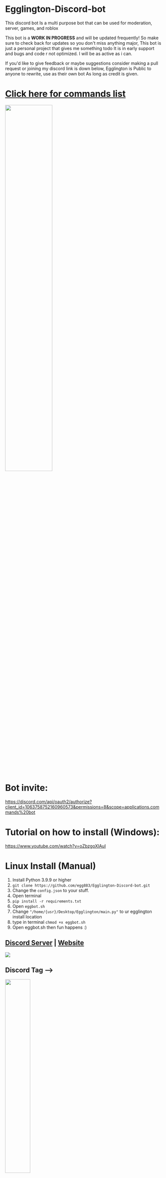 # Egglington-Discord-bot
This discord bot Is a multi purpose bot that can be used for moderation, server, games, and roblox 

This bot is a **WORK IN PROGRESS** and will be updated frequently! So make sure to check back for updates so you don't miss anything major,
This bot is just a personal project that gives me something todo It is in early support and bugs and code r not optimized. I will be as active as i can.

If you'd like to give feedback or maybe suggestions consider making a pull request or joining my discord link is down below,
Egglington is Public to anyone to rewrite, use as their own bot As long as credit is given.

# [Click here for commands list](https://github.com/egg883/Egglington-Discord-bot/blob/main/commands.md)

<p align="left">
    <img width="55%" src="https://cdn.discordapp.com/attachments/1088501841345658941/1120366834072436756/image.png" />
</p>

# Bot invite: 
https://discord.com/api/oauth2/authorize?client_id=1063758752160960573&permissions=8&scope=applications.commands%20bot

# Tutorial on how to install (Windows):
https://www.youtube.com/watch?v=oZbzgoXlAuI

# Linux Install (Manual)
1. Install Python 3.9.9 or higher
2. ```git clone https://github.com/egg883/Egglington-Discord-bot.git```
3. Change the ```config.json``` to your stuff.
4. Open terminal
5. ```pip install -r requirements.txt```
6. Open ```eggbot.sh```
7. Change ```"/home/{usr}/Desktop/Egglington/main.py"``` to ur egglington install location
8. type in terminal ```chmod +x eggbot.sh```
9. Open eggbot.sh then fun happens :)

## [Discord Server](https://discord.gg/AUevumCwXj) | [Website](https://egg883.xyz)
<a href="https://discord.gg/AUevumCwXj"><img src="https://discord.com/api/guilds/1048219013173493850/widget.png?style=banner2"></a>
 
<h2><strong> Discord Tag -->  </strong></h2>
<p align="left">
    <img width="40%" src="src=https://lanyard.cnrad.dev/api/281476115397345280" />
</p>
